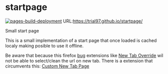 # startpage

[![pages-build-deployment](https://github.com/Trial97/startpage/actions/workflows/pages/pages-build-deployment/badge.svg)](https://github.com/Trial97/startpage/actions/workflows/pages/pages-build-deployment)
URL:https://trial97.github.io/startpage/

Small start page

This is a small implementation of a start page that once loaded is cached localy making posible to use it offline.

Be aware that because this firefox [bug](https://bugzilla.mozilla.org/show_bug.cgi?id=1409675) extensions like [New Tab Override](https://addons.mozilla.org/en-US/firefox/addon/new-tab-override/) wil not be able to select/clean the url on new tab.
There is a extension that circumvents this: [Custom New Tab Page](https://addons.mozilla.org/en-US/firefox/addon/custom-new-tab-page/)
